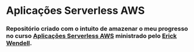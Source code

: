 # Aplicações Serverless AWS

### Repositório criado com o intuito de amazenar o meu progresso no curso [Aplicações Serverless AWS](https://serverlessaws.cursos.erickwendel.com.br/) ministrado pelo [Erick Wendell](https://www.linkedin.com/in/erickwendel/).
